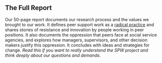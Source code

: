 ## The Full Report
Our 50-page report documents our research process and the values we brought to our work. It defines peer support work as a [radical practice](/glossary#radical-practice) and shares stories of resistance and innovation by people working in peer positions. It also documents the oppression that peers face at social service agencies, and explores how managers, supervisors, and other decision makers justify this oppression. It concludes with ideas and strategies for change. *Read this if you want to really understand the SPW project and think deeply about our questions and demands.*